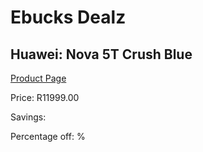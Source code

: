 
# Ebucks Dealz
## Huawei: Nova 5T Crush Blue
[Product Page](https://www.ebucks.com/web/shop/productSelected.do?prodId=1075356346&catId=714947548)

Price: R11999.00

Savings: 

Percentage off: %
	